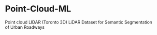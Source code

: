 # Point-Cloud-ML
Point cloud LIDAR (Toronto 3D) LiDAR Dataset for Semantic Segmentation of Urban Roadways
